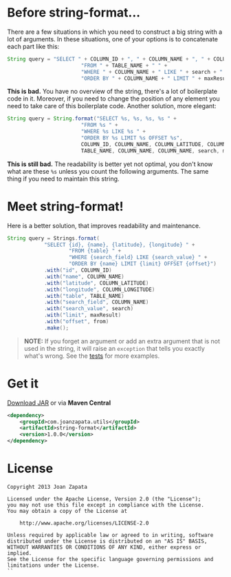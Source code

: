 # Before string-format...

There are a few situations in which you need to construct a big string with a lot of arguments.
In these situations, one of your options is to concatenate each part like this:

```java
String query = "SELECT " + COLUMN_ID + ", " + COLUMN_NAME + ", " + COLUMN_LATITUDE + ", " + COLUMN_LONGITUDE + " " +
                        "FROM " + TABLE_NAME + " " +
                        "WHERE " + COLUMN_NAME + " LIKE " + search + " " +
                        "ORDER BY " + COLUMN_NAME + " LIMIT " + maxResult + " OFFSET " + from;
```

**This is bad.** You have no overview of the string, there's a lot of boilerplate code in it. Moreover, if you need to change the position of any element you need to take care of this boilerplate code. Another solution, more elegant:

```java
String query = String.format("SELECT %s, %s, %s, %s " +
                        "FROM %s " +
                        "WHERE %s LIKE %s " +
                        "ORDER BY %s LIMIT %s OFFSET %s",
                        COLUMN_ID, COLUMN_NAME, COLUMN_LATITUDE, COLUMN_LONGITUDE, 
                        TABLE_NAME, COLUMN_NAME, COLUMN_NAME, search, maxResult, from);
```

**This is still bad.** The readability is better yet not optimal, you don't know what are these ```%s``` unless you count the following arguments. The same thing if you need to maintain this string.

# Meet string-format!

Here is a better solution, that improves readability and maintenance.

```java
String query = Strings.format(
			"SELECT {id}, {name}, {latitude}, {longitude} " +
					"FROM {table} " +
					"WHERE {search_field} LIKE {search_value} " +
					"ORDER BY {name} LIMIT {limit} OFFSET {offset}")
			.with("id", COLUMN_ID)
			.with("name", COLUMN_NAME)
			.with("latitude", COLUMN_LATITUDE)
			.with("longitude", COLUMN_LONGITUDE)
			.with("table", TABLE_NAME)
			.with("search_field", COLUMN_NAME)
			.with("search_value", search)
			.with("limit", maxResult)
			.with("offset", from)
			.make();
```

> **NOTE:** If you forget an argument or add an extra argument that is not used in the string, it will raise an ```exception``` that tells you exactly what's wrong. See the [tests](https://github.com/JoanZapata/string-format/blob/master/src/test/java/com/joanzapata/utils/StringsTest.java#L23-L48) for more examples.

# Get it

[Download JAR](http://search.maven.org/remotecontent?filepath=com/joanzapata/utils/string-format/1.0.0/string-format-1.0.0.jar) or via **Maven Central**

```xml
<dependency>
    <groupId>com.joanzapata.utils</groupId>
    <artifactId>string-format</artifactId>
    <version>1.0.0</version>
</dependency>
```

# License

```
Copyright 2013 Joan Zapata

Licensed under the Apache License, Version 2.0 (the "License");
you may not use this file except in compliance with the License.
You may obtain a copy of the License at

    http://www.apache.org/licenses/LICENSE-2.0

Unless required by applicable law or agreed to in writing, software
distributed under the License is distributed on an "AS IS" BASIS,
WITHOUT WARRANTIES OR CONDITIONS OF ANY KIND, either express or implied.
See the License for the specific language governing permissions and
limitations under the License.
``
